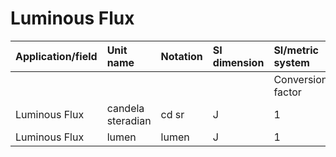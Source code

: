 # Luminous Flux

| Application/field | Unit name | Notation | SI dimension | SI/metric system |  | English/US system |  |
| :--- | :--- | :--- | :--- | :--- | :--- | :--- | :--- |
|  |  |  |  | Conversion factor | Unit | Conversion factor | Unit |
| Luminous Flux | candela steradian | cd sr | J | 1 | lumen |  |  |
| Luminous Flux | lumen | lumen | J | 1 | lumen |  |  |
